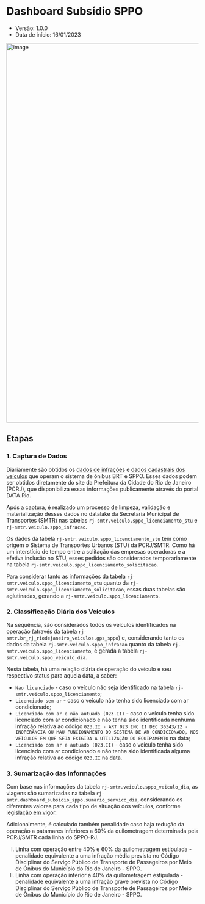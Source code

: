 # Dashboard Subsídio SPPO

* Versão: 1.0.0
* Data de início: 16/01/2023

<!-- <img width="1283" alt="image"
src="https://user-images.githubusercontent.com/20743819/172705939-b4afdb7d-f11f-454e-9dd1-68c1f447ca47.png"> -->

<!-- ## Descrição -->

<img width="995" alt="image"
src="https://user-images.githubusercontent.com/20743819/179116129-8f8d56d2-97c8-4e5b-b490-12c58d39bc80.png">

## Etapas

### 1. Captura de Dados
Diariamente são obtidos os [dados de infrações](https://www.data.rio/documents/multas-aplicadas-aos-modos-de-transporte-nos-últimos-cinco-anos) e [dados cadastrais dos veículos](https://www.data.rio/documents/dados-cadastrais-dos-veículos-que-operam-o-sistema-de-ônibus-brt-e-sppo) que operam o sistema de ônibus BRT e SPPO. Esses dados podem ser obtidos diretamente do site da Prefeitura da Cidade do Rio de Janeiro (PCRJ), que disponibiliza essas informações publicamente através do portal DATA.Rio.

Após a captura, é realizado um processo de limpeza, validação e materialização desses dados no datalake da Secretaria Municipal de Transportes (SMTR) nas tabelas `rj-smtr.veiculo.sppo_licenciamento_stu` e `rj-smtr.veiculo.sppo_infracao`.

Os dados da tabela `rj-smtr.veiculo.sppo_licenciamento_stu` tem como origem o Sistema de Transportes Urbanos (STU) da PCRJ/SMTR. Como há um interstício de tempo entre a solitação das empresas operadoras e a efetiva inclusão no STU, esses pedidos são considerados temporariamente na tabela `rj-smtr.veiculo.sppo_licenciamento_solicitacao`.

Para considerar tanto as informações da tabela `rj-smtr.veiculo.sppo_licenciamento_stu` quanto da `rj-smtr.veiculo.sppo_licenciamento_solicitacao`, essas duas tabelas são aglutinadas, gerando a `rj-smtr.veiculo.sppo_licenciamento`.

### 2. Classificação Diária dos Veículos
Na sequência, são considerados todos os veículos identificados na operação (através da tabela `rj-smtr.br_rj_riodejaneiro_veiculos.gps_sppo`) e, considerando tanto os dados da tabela `rj-smtr.veiculo.sppo_infracao` quanto da tabela `rj-smtr.veiculo.sppo_licenciamento`, é gerada a tabela `rj-smtr.veiculo.sppo_veiculo_dia`.

Nesta tabela, há uma relação diária de operação do veículo e seu respectivo status para aquela data, a saber:
* `Nao licenciado` - caso o veículo não seja identificado na tabela `rj-smtr.veiculo.sppo_licenciamento`;
* `Licenciado sem ar` - caso o veículo não tenha sido licenciado com ar condicionado;
* `Licenciado com ar e não autuado (023.II)` - caso o veículo tenha sido licenciado com ar condicionado e não tenha sido identificada nenhuma infração relativa ao código `023.II - ART 023 INC II DEC 36343/12 - INOPERÂNCIA OU MAU FUNCIONAMENTO DO SISTEMA DE AR CONDICIONADO, NOS VEÍCULOS EM QUE SEJA EXIGIDA A UTILIZAÇÃO DO EQUIPAMENTO` na data;
* `Licenciado com ar e autuado (023.II)` - caso o veículo tenha sido licenciado com ar condicionado e não tenha sido identificada alguma infração relativa ao código `023.II` na data.

### 3. Sumarização das Informações
Com base nas informações da tabela `rj-smtr.veiculo.sppo_veiculo_dia`, as viagens são sumarizadas na tabela `rj-smtr.dashboard_subsidio_sppo.sumario_servico_dia`, considerando os diferentes valores para cada tipo de situação dos veículos, conforme [legislação em vigor](https://transportes.prefeitura.rio/subsidio).

Adicionalmente, é calculado também penalidade caso haja redução da operação a patamares inferiores a 60% da quilometragem determinada pela PCRJ/SMTR cada linha do SPPO-RJ.
<ol type="I">
<li>Linha com operação entre 40% e 60% da quilometragem estipulada - penalidade equivalente a uma infração média prevista no Código Disciplinar do Serviço Público de Transporte de Passageiros por Meio de Ônibus do Município do Rio de Janeiro - SPPO.
</li>
<li>Linha com operação inferior a 40% da quilometragem estipulada - penalidade equivalente a uma infração grave prevista no Código Disciplinar do Serviço Público de Transporte de Passageiros por Meio de Ônibus do Município do Rio de Janeiro - SPPO.</li>
</ol>